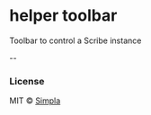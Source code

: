 # helper toolbar

Toolbar to control a Scribe instance

--

### License

MIT © [Simpla](admin@simpla.io)

[bower-badge]: https://img.shields.io/bower/v/sm-helper-toolbar.svg
[bowerlicense-badge]: https://img.shields.io/bower/l/sm-helper-toolbar.svg
[travis-badge]: https://img.shields.io/travis/simplaio/sm-helper-toolbar.svg
[travis-url]: https://travis-ci.org/simplaio/sm-helper-toolbar
[bowerdeps-badge]: https://img.shields.io/gemnasium/simplaio/sm-helper-toolbar.svg
[bowerdeps-url]: https://gemnasium.com/bower/sm-helper-toolbar
[npmdeps-badge]: https://img.shields.io/david/simplaio/sm-helper-toolbar.svg
[npmdeps-url]: https://david-dm.org/simplaio/sm-helper-toolbar
[npmdevdeps-badge]: https://img.shields.io/david/dev/simplaio/sm-helper-toolbar.svg?theme=shields.io
[npmdevdeps-url]: https://david-dm.org/dev/simplaio/sm-helper-toolbar#info=devDependencies
